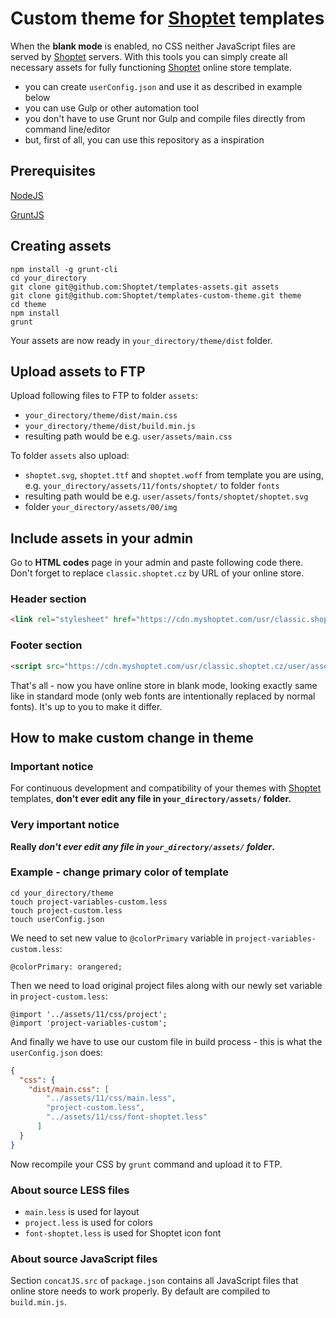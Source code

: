 # Custom theme for [Shoptet](https://www.shoptet.cz/) templates

When the **blank mode** is enabled, no CSS neither JavaScript files are served by [Shoptet](https://www.shoptet.cz/) servers.
With this tools you can simply create all necessary assets for fully functioning [Shoptet](https://www.shoptet.cz/) online store template.

* you can create `userConfig.json` and use it as described in example below
* you can use Gulp or other automation tool
* you don't have to use Grunt nor Gulp and compile files directly from command line/editor
* but, first of all, you can use this repository as a inspiration

## Prerequisites

[NodeJS](https://nodejs.org/)

[GruntJS](https://gruntjs.com/)

## Creating assets

```shell
npm install -g grunt-cli
cd your_directory
git clone git@github.com:Shoptet/templates-assets.git assets
git clone git@github.com:Shoptet/templates-custom-theme.git theme
cd theme
npm install
grunt
``` 

Your assets are now ready in `your_directory/theme/dist` folder.

## Upload assets to FTP

Upload following files to FTP to folder `assets`:

*  `your_directory/theme/dist/main.css`
*  `your_directory/theme/dist/build.min.js`
* resulting path would be e.g. `user/assets/main.css` 

To folder `assets` also upload:

* `shoptet.svg`, `shoptet.ttf` and `shoptet.woff` from template you are using,
e.g. `your_directory/assets/11/fonts/shoptet/` to folder `fonts`
* resulting path would be e.g. `user/assets/fonts/shoptet/shoptet.svg`
* folder `your_directory/assets/00/img`

## Include assets in your admin

Go to **HTML codes** page in your admin and paste following code there.
Don't forget to replace `classic.shoptet.cz` by URL of your online store.

### Header section
```html
<link rel="stylesheet" href="https://cdn.myshoptet.com/usr/classic.shoptet.cz/user/assets/main.css">
```
### Footer section
```html
<script src="https://cdn.myshoptet.com/usr/classic.shoptet.cz/user/assets/build.min.js">
```

That's all - now you have online store in blank mode, looking exactly same like in standard mode
(only web fonts are intentionally replaced by normal fonts).
It's up to you to make it differ.

## How to make custom change in theme

### Important notice

For continuous development and compatibility of your themes with [Shoptet](https://www.shoptet.cz/) templates,
**don't ever edit any file in `your_directory/assets/` folder.**

### Very important notice
**Really _don't ever edit any file in `your_directory/assets/` folder_.**

### Example - change primary color of template

```shell
cd your_directory/theme
touch project-variables-custom.less
touch project-custom.less
touch userConfig.json
```

We need to set new value to `@colorPrimary` variable in
`project-variables-custom.less`:

```less
@colorPrimary: orangered;
```

Then we need to load original project files along with
our newly set variable in `project-custom.less`:

```less
@import '../assets/11/css/project';
@import 'project-variables-custom';
```

And finally we have to use our custom file in build process -
this is what the `userConfig.json` does:

```json
{
  "css": {
    "dist/main.css": [
        "../assets/11/css/main.less",
        "project-custom.less",
        "../assets/11/css/font-shoptet.less"
      ]
  }
}

```

Now recompile your CSS by `grunt` command and upload it to FTP.

### About source LESS files

* `main.less` is used for layout
* `project.less` is used for colors
* `font-shoptet.less` is used for  Shoptet icon font

### About source JavaScript files

Section `concatJS.src` of `package.json` contains all JavaScript files
that online store needs to work properly. By default are compiled to
`build.min.js`. 
